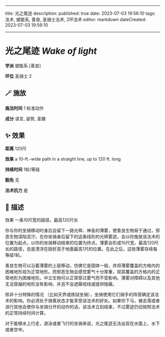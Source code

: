 
---
title: 光之尾迹
description: 
published: true
date: 2023-07-03 19:56:10
tags: 法术, 塑能系, 善良, 圣骑士法术, 2环法术
editor: markdown
dateCreated: 2023-07-03 19:56:10

---

# **光之尾迹** *Wake of light*

**学派** 塑能系 \[善良\] 

**环位** 圣骑士 2

## 🪄 施放

**施法时间** 1 标准动作

**成分** 语言, 姿势, 圣徽

## ✨ 效果  

**距离** 120尺 

**效果** a 10-ft.-wide path in a straight line, up to 120 ft. long 

**持续时间** 1轮/等级 

**豁免** 无

**法术抗力** 是

## 📖 描述

效果              一条10尺宽的路径，最高120尺长

你与你的坐骑移动时身后会留下一路光辉、神圣的薄雾，使善良生物易于通过，邪恶生物深陷泥泞。在你坐骑身后留下的这条线形的光辉雾迹，会以你施放该法术的位置为起点，以你的坐骑移动结束的位置为终点。薄雾会形成10尺宽，最高120尺长的路径，总是漂浮在刚好高于地面最高1尺的位置。在此之后，这些薄雾存续每等级1轮。

善良生物可以沿着薄雾的上层移动，仿佛它是固体一般，并将薄雾覆盖的方格内的困难地形视为正常地形。而邪恶生物会感觉雾气十分厚重，视其覆盖的方格内的正常地形为困难地形。中立生物可以正常穿过雾气而不受影响。薄雾对障碍以及其他无法穿越的地形没有影响，并且不会遮蔽视线或提供隐蔽。

除非十分特殊的情况 （比如天界或炼狱坐骑），坐骑使用它们骑手的阵营确定该法术的影响。你必须处于骑乘状态才能享受该法术的好处。如果你下马，被击落或者进行其他会使你与坐骑分开的动作的话，该法术立刻结束，不过雾迹仍旧按照法术的正常持续时间计算。

对于能够水上行走，游泳或者飞行的坐骑来说，光之尾迹无法出现在水面上，水下或者空中。
    